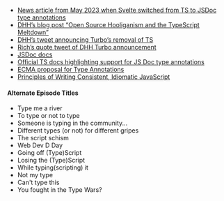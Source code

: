 - [News article from May 2023 when Svelte switched from TS to JSDoc type annotations ](https://devclass.com/2023/05/11/typescript-is-not-worth-it-for-developing-libraries-says-svelte-author-as-team-switches-to-javascript-and-jsdoc/)
- [DHH’s blog post “Open Source Hooliganism and the TypeScript Meltdown”](https://world.hey.com/dhh/open-source-hooliganism-and-the-typescript-meltdown-a474bfda)
- [DHH’s tweet announcing Turbo’s removal of TS](https://twitter.com/dhh/status/1699427078586716327)
- [Rich’s quote tweet of DHH Turbo announcement](https://x.com/rich_harris/status/1699490194565578882)
- [JSDoc docs](https://jsdoc.app/)
- [Official TS docs highlighting support for JS Doc type annotations](https://www.typescriptlang.org/docs/handbook/jsdoc-supported-types.html)
- [ECMA proposal for Type Annotations](https://tc39.es/proposal-type-annotations/)
- [Principles of Writing Consistent, Idiomatic JavaScript](https://github.com/rwaldron/idiomatic.js/)

#### Alternate Episode Titles

- Type me a river
- To type or not to type
- Someone is typing in the community...
- Different types (or not) for different gripes
- The script schism
- Web Dev D Day
- Going off (Type)Script
- Losing the (Type)Script
- While typing(scripting) it
- Not my type
- Can't type this
- You fought in the Type Wars?